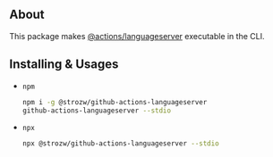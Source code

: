 ## About

This package makes [@actions/languageserver](https://github.com/actions/languageservices/tree/main/languageserver) executable in the CLI.

## Installing & Usages

- `npm`
  ```sh
  npm i -g @strozw/github-actions-languageserver
  github-actions-languageserver --stdio
  ```
- `npx`
  ```sh
  npx @strozw/github-actions-languageserver --stdio
  ```
